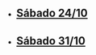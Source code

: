 - ## [Sábado 24/10](https://youtu.be/AgqTwDlEeJs)

- ## [Sábado 31/10](https://youtu.be/iYCwKSLDiBA)


